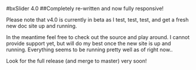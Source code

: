#bxSlider 4.0
##Completely re-written and now fully responsive!

Please note that v4.0 is currently in beta as I test, test, test, and get a fresh new doc site up and running.

In the meantime feel free to check out the source and play around. I cannot provide support yet, but will do my best once the new site is up and running. Everything seems to be running pretty well as of right now..

Look for the full release (and merge to master) very soon!